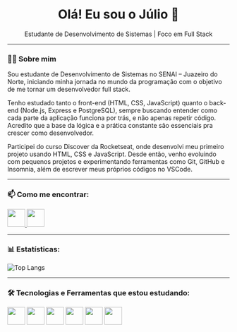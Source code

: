 <h1 align="center">Olá! Eu sou o Júlio 👋</h1>

<p align="center">
  Estudante de Desenvolvimento de Sistemas | Foco em Full Stack 
</p>

---

### 👨‍💻 Sobre mim
Sou estudante de Desenvolvimento de Sistemas no SENAI – Juazeiro do Norte, iniciando minha jornada no mundo da programação com o objetivo de me tornar um desenvolvedor full stack.

Tenho estudado tanto o front-end (HTML, CSS, JavaScript) quanto o back-end (Node.js, Express e PostgreSQL), sempre buscando entender como cada parte da aplicação funciona por trás, e não apenas repetir código. Acredito que a base da lógica e a prática constante são essenciais pra crescer como desenvolvedor.

Participei do curso Discover da Rocketseat, onde desenvolvi meu primeiro projeto usando HTML, CSS e JavaScript. Desde então, venho evoluindo com pequenos projetos e experimentando ferramentas como Git, GitHub e Insomnia, além de escrever meus próprios códigos no VSCode.

---

### 📫 Como me encontrar:

  <a href="https://www.linkedin.com/in/juliocalencar">
    <img src="https://img.shields.io/badge/-LinkedIn-0077B5?style=for-the-badge&logo=linkedin&logoColor=white" height="40"/>
  </a>
  <a href="https://instagram.com/_alencrx">
    <img src="https://img.shields.io/badge/-Instagram-E4405F?style=for-the-badge&logo=instagram&logoColor=white" height="40"/>
  </a>


---

### 📊 Estatísticas:

![Top Langs](https://github-readme-stats.vercel.app/api/top-langs/?username=JulioAlencar0&layout=compact&theme=github_dark) 

---
### 🛠️ Tecnologias e Ferramentas que estou estudando:

<p 
  <img src="https://img.shields.io/badge/-HTML5-E34F26?style=for-the-badge&logo=html5&logoColor=white" height="40"/>
  <img src="https://img.shields.io/badge/-CSS3-1572B6?style=for-the-badge&logo=css3&logoColor=white" height="40"/>
  <img src="https://img.shields.io/badge/-JavaScript-F7DF1E?style=for-the-badge&logo=javascript&logoColor=black" height="40"/>
  <img src="https://img.shields.io/badge/-PostgreSQL-4169E1?style=for-the-badge&logo=postgresql&logoColor=white" height="40"/>
  <img src="https://img.shields.io/badge/-Git-F05032?style=for-the-badge&logo=git&logoColor=white" height="40"/>
  <img src="https://img.shields.io/badge/-Insomnia-4000BF?style=for-the-badge&logo=insomnia&logoColor=white" height="40"/>
  <img src="https://img.shields.io/badge/-VSCode-007ACC?style=for-the-badge&logo=visualstudiocode&logoColor=white" height="40"/>
</p>

